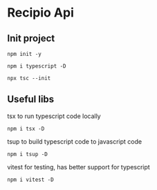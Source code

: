 # Recipio Api

## Init project

```
npm init -y
```
```
npm i typescript -D
```

```
npx tsc --init
```

## Useful libs

tsx to run typescript code locally
```
npm i tsx -D
```

tsup to build typescript code to javascript code
```
npm i tsup -D
```

vitest for testing, has better support for typescript
```
npm i vitest -D
```

